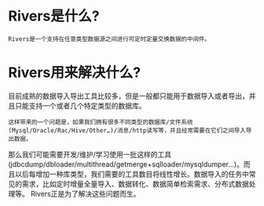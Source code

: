 # Rivers是什么?
    Rivers是一个支持在任意类型数据源之间进行可定时定量交换数据的中间件。 

# Rivers用来解决什么?

目前成熟的数据导入导出工具比较多，但是一般都只能用于数据导入或者导出，并且只能支持一个或者几个特定类型的数据库。

    这样带来的一个问题是，如果我们拥有很多不同类型的数据库/文件系统(Mysql/Oracle/Rac/Hive/Other…)/消息/http读写等，并且经常需要在它们之间导入导出数据，
那么我们可能需要开发/维护/学习使用一批这样的工具(jdbcdump/dbloader/multithread/getmerge+sqlloader/mysqldumper…)。而且以后每增加一种库类型，我们需要的工具数目将线性增长。数据导入的任务中常见的需求，比如定时增量全量导入、数据转化、数据简单检索需求、分布式数据处理等。
    Rivers正是为了解决这些问题而生。 
